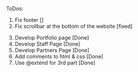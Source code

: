 ToDos:

1. Fix footer []
2. Fix scrollbar at the bottom of the website [fixed]
<!-- START WITH SASS AFTER THIS -->

3. Develop Portfolio page [Done]
4. Develop Staff Page [Done]
5. Develop Partners Page [Done]
6. Add comments to html & css [Done]
7. Use @extend for 3rd part [Done]

<!-- SEO Optimization -->
<!-- Meta name="description" content="DescripcionAqui" -> para todas nuestras paginas [Done]
Meta name="keywords" content="palabras, clave, otra, ejemplo" -> para todas nuestras paginas (1o en comun y 3 o 4 especificas de cada pagina) [done]
Poner Titulo unico para cada una de las paginas[Done]

Revisar orden de jerarquia de los encabezados [Done]
Avisar en comentario que no cambiamos a ES porque el sitio esta en ingles [Done]
Crear xml sitemap y guardarlo como sitemap.xml en el root [Done]
Testear que sea mobile friendly [Done]
Favicon [Done]
Alt en las imagenes [Done] -->

<!-- Test -->